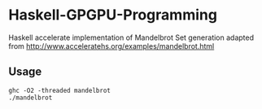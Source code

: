 # Haskell-GPGPU-Programming

Haskell accelerate implementation of Mandelbrot Set generation adapted from http://www.acceleratehs.org/examples/mandelbrot.html

## Usage
```
ghc -O2 -threaded mandelbrot
./mandelbrot 
```